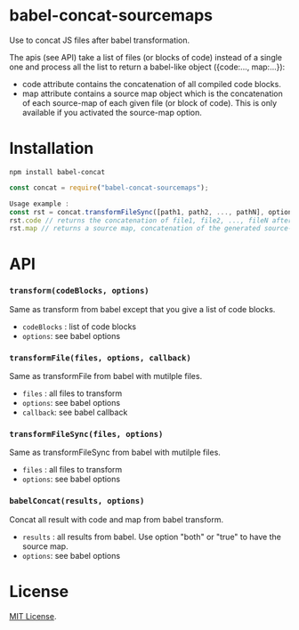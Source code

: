 # babel-concat-sourcemaps
Use to concat JS files after babel transformation.

The apis (see API) take a list of files (or blocks of code) instead of a single one and process all the list to return a babel-like object ({code:..., map:...}):
- code attribute contains the concatenation of all compiled code blocks.
- map attribute contains a source map object which is the concatenation of each source-map of each given file (or block of code). This is only available if you activated the source-map option.


Installation
============

`npm install babel-concat`

```js
const concat = require("babel-concat-sourcemaps");

Usage example :
const rst = concat.transformFileSync([path1, path2, ..., pathN], options)
rst.code // returns the concatenation of file1, file2, ..., fileN after they have been processed by Babel
rst.map // returns a source map, concatenation of the generated source-map of each file (only if the source-maps option has been set to true, inline or both => see babel documentation)
```

API
===

### `transform(codeBlocks, options)` ###

Same as transform from babel except that you give a list of code blocks.

- `codeBlocks` : list of code blocks
- `options`: see babel options

### `transformFile(files, options, callback)` ###

Same as transformFile from babel with mutilple files.

- `files` : all files to transform
- `options`: see babel options
- `callback`: see babel callback

### `transformFileSync(files, options)` ###

Same as transformFileSync from babel with mutilple files.

- `files` : all files to transform
- `options`: see babel options

### `babelConcat(results, options)` ###

Concat all result with code and map from babel transform.

- `results` : all results from babel. Use option "both" or "true" to have the source map.
- `options`: see babel options


License
=======

[MIT License](LICENSE).
